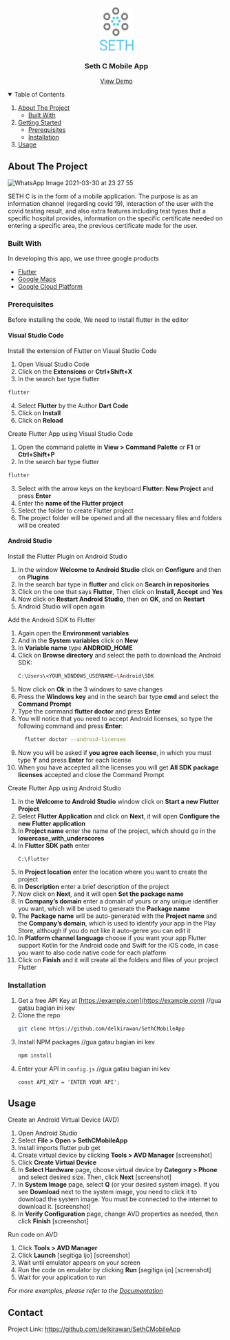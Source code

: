
<!-- PROJECT LOGO -->
<br />
<p align="center">
    <img src="assets/images/logo.png" alt="Logo" width="80" height="100">
  </a>

  <h3 align="center">Seth C Mobile App</h3>

  <p align="center">
    <a href="https://youtu.be/nMipBSv4ch8">View Demo</a>

  </p>
</p>

<!-- TABLE OF CONTENTS -->
<details open="open">
  <summary>Table of Contents</summary>
  <ol>
    <li>
      <a href="#about-the-project">About The Project</a>
      <ul>
        <li><a href="#built-with">Built With</a></li>
      </ul>
    </li>
    <li>
      <a href="#getting-started">Getting Started</a>
      <ul>
        <li><a href="#prerequisites">Prerequisites</a></li>
        <li><a href="#installation">Installation</a></li>
      </ul>
    </li>
    <li><a href="#usage">Usage</a></li>
  </ol>
</details>

<!-- ABOUT THE PROJECT -->
## About The Project
![WhatsApp Image 2021-03-30 at 23 27 55](https://user-images.githubusercontent.com/74372891/113023215-9cbf0200-91af-11eb-8c03-f8c6026b0cf2.jpeg)

SETH C  is in the form of a mobile application. The purpose is as an information channel (regarding covid 19), interaction of the user with the covid testing result,  and also extra features including test types that a specific hospital provides,  information on the specific certificate needed on entering a specific area, the previous certificate made for the user. 

### Built With
In developing this app, we use three google products
* [Flutter](https://flutter.dev/)
* [Google Maps](https://www.google.com/maps)
* [Google Cloud Platform](https://cloud.google.com/)

### Prerequisites

Before installing the code, We need to install flutter in the editor

#### Visual Studio Code 

Install the extension of Flutter on Visual Studio Code
1. Open Visual Studio Code
2. Click on the **Extensions** or **Ctrl+Shift+X**
3. In the search bar type flutter
  ```sh
  flutter
  ```
4. Select **Flutter** by the Author **Dart Code**
5. Click on **Install**
6. Click on **Reload**

Create Flutter App using Visual Studio Code
1. Open the command palette in **View > Command Palette** or **F1** or **Ctrl+Shift+P**
2. In the search bar type flutter
  ```sh
  flutter
  ```
3. Select with the arrow keys on the keyboard **Flutter: New Project** and press **Enter**
4. Enter the **name of the Flutter project**
5. Select the folder to create Flutter project
6. The project folder will be opened and all the necessary files and folders will be created



#### Android Studio 

Install the Flutter Plugin on Android Studio
1. In the window **Welcome to Android Studio** click on **Configure** and then on **Plugins**
2. In the search bar type in **flutter** and click on **Search in repositories**
3. Click on the one that says **Flutter**, Then click on **Install, Accept** and **Yes**
4. Now click on **Restart Android Studio**, then on **OK**, and on **Restart**
5. Android Studio will open again

Add the Android SDK to Flutter
1. Again open the **Environment variables**
2. And in the **System variables** click on **New**
3. In **Variable name** type **ANDROID_HOME**
4. Click on **Browse directory** and select the path to download the Android SDK:
   ```sh
   C:\Users\<YOUR_WINDOWS_USERNAME>\Android\SDK
   ```
5. Now click on **Ok** in the 3 windows to save changes
6. Press the **Windows key** and in the search bar type **cmd** and select the **Command Prompt**
7. Type the command **flutter doctor** and press **Enter**
8. You will notice that you need to accept Android licenses, so type the following command and press **Enter**:
     ```sh
       flutter doctor --android-licenses
     ```
9. Now you will be asked if **you agree each license**, in which you must type **Y** and press **Enter** for each license
10. When you have accepted all the licenses you will get **All SDK package licenses** accepted and close the Command Prompt

Create Flutter App using Android Studio
1. In the **Welcome to Android Studio** window click on **Start a new Flutter Project**
2. Select **Flutter Application** and click on **Next**, it will open **Configure the new Flutter application**
3. In **Project name** enter the name of the project, which should go in the **lowercase_with_underscores**
4. In **Flutter SDK path** enter 
    ```sh
   C:\flutter
   ```
5. In **Project location** enter the location where you want to create the project
6. In **Description** enter a brief description of the project
7. Now click on **Next**, and it will open **Set the package name**
8. In **Company’s domain** enter a domain of yours or any unique identifier you want, which will be used to generate the **Package name**
9. The **Package name** will be auto-generated with the **Project name** and the **Company’s domain**, which is used to identify your app in the Play Store, although if you do not like it auto-genre you can edit it
10. In **Platform channel language** choose if you want your app Flutter support Kotlin for the Android code and Swift for the iOS code, in case you want to also code native code for each platform
11. Click on **Finish** and it will create all the folders and files of your project Flutter

### Installation

1. Get a free API Key at [https://example.com](https://example.com) //gua gatau bagian ini kev
2. Clone the repo
   ```sh
   git clone https://github.com/delkirawan/SethCMobileApp
   ```
3. Install NPM packages //gua gatau bagian ini kev
   ```sh
   npm install
   ```
4. Enter your API in `config.js` //gua gatau bagian ini kev
   ```JS
   const API_KEY = 'ENTER YOUR API';
   ```



<!-- USAGE EXAMPLES -->
## Usage

Create an Android Virtual Device (AVD)
1. Open Android Studio
2. Select **File > Open > SethCMobileApp**
3. Install imports
flutter pub get
4. Create virtual device by clicking **Tools > AVD Manager**
[screenshot]
5. Click **Create Virtual Device**
5. In **Select Hardware** page, choose virtual device by **Category > Phone** and select desired size. Then, click **Next**
[screenshot]
6. In **System Image** page, select **Q** (or your desired system image).
If you see **Download** next to the system image, you need to click it to download the system image. You must be connected to the internet to download it.
[screenshot]
7. In **Verify Configuration** page, change AVD properties as needed, then click **Finish**
[screenshot]

Run code on AVD
1. Click **Tools > AVD Manager**
2. Click **Launch** [segitiga ijo]
[screenshot]
3. Wait until emulator appears on your screen
4. Run the code on emulator by clicking **Run** [segitiga ijo]
[screenshot]
5. Wait for your application to run


_For more examples, please refer to the [Documentation](https://example.com)_




<!-- CONTACT -->
## Contact

Project Link: https://github.com/delkirawan/SethCMobileApp

